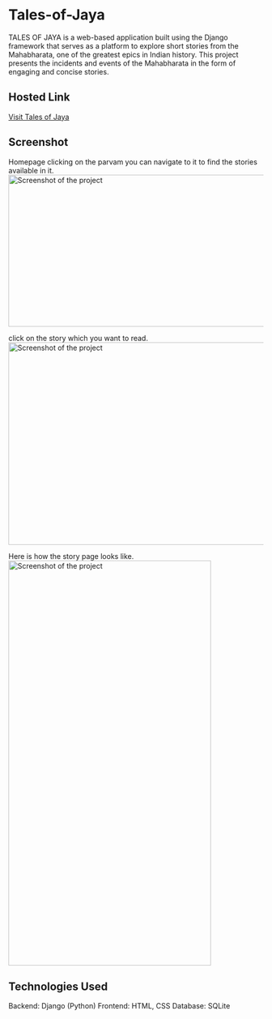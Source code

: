 # Tales-of-Jaya
TALES OF JAYA is a web-based application built using the Django framework that serves as a platform to explore short stories from the Mahabharata, one of the greatest epics in Indian history. This project presents the incidents and events of the Mahabharata in the form of engaging and concise stories.

## Hosted Link
[Visit Tales of Jaya](https://sril32996.pythonanywhere.com)

## Screenshot
Homepage
clicking on the parvam you can navigate to it to find the stories available in it.
<img src="screenshorts/Screenshot 2025-01-26 115547.png" alt="Screenshot of the project" width="600" height="300">

click on the story which you want to read.
<img src="/screenshorts/Screenshot 2025-01-26 115613.png" alt="Screenshot of the project" width="600" height = "400">

Here is how the story page looks like.
<img src="/screenshorts/Screenshot 2025-01-26 115654.png" alt="Screenshot of the project" width="400" height = "800">

## Technologies Used
Backend: Django (Python)
Frontend: HTML, CSS
Database: SQLite




